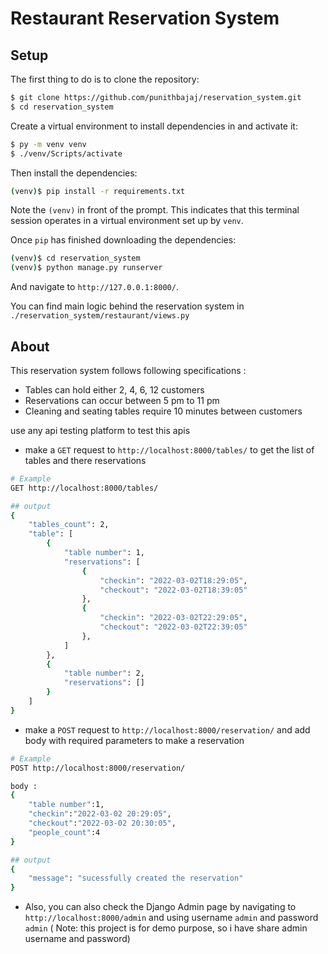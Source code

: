 # Restaurant Reservation System

## Setup

The first thing to do is to clone the repository:

```sh
$ git clone https://github.com/punithbajaj/reservation_system.git
$ cd reservation_system
```

Create a virtual environment to install dependencies in and activate it:

```sh
$ py -m venv venv
$ ./venv/Scripts/activate
```

Then install the dependencies:

```sh
(venv)$ pip install -r requirements.txt
```
Note the `(venv)` in front of the prompt. This indicates that this terminal
session operates in a virtual environment set up by `venv`.

Once `pip` has finished downloading the dependencies:
```sh
(venv)$ cd reservation_system
(venv)$ python manage.py runserver
```
And navigate to `http://127.0.0.1:8000/`.

You can find main logic behind the reservation system in
`./reservation_system/restaurant/views.py`

## About

This reservation system follows following specifications :
- Tables can hold either 2, 4, 6, 12 customers
- Reservations can occur between 5 pm to 11 pm
- Cleaning and seating tables require 10 minutes between customers

use any api testing platform to test this apis

- make a `GET` request to `http://localhost:8000/tables/` to get the list of tables and there reservations

```sh
# Example 
GET http://localhost:8000/tables/

## output
{
    "tables_count": 2,
    "table": [
        {
            "table number": 1,
            "reservations": [
                {
                    "checkin": "2022-03-02T18:29:05",
                    "checkout": "2022-03-02T18:39:05"
                },
                {
                    "checkin": "2022-03-02T22:29:05",
                    "checkout": "2022-03-02T22:39:05"
                },
            ]
        },
        {
            "table number": 2,
            "reservations": []
        }
    ]
}

```

- make a `POST` request to `http://localhost:8000/reservation/` and add body with required parameters to make a reservation

```sh
# Example 
POST http://localhost:8000/reservation/

body :
{
    "table number":1,
    "checkin":"2022-03-02 20:29:05",
    "checkout":"2022-03-02 20:30:05",
    "people_count":4
}

## output
{
    "message": "sucessfully created the reservation"
}

```

- Also, you can also check the Django Admin page by navigating to `http://localhost:8000/admin` and using username `admin` and password `admin`
( Note: this project is for demo purpose, so i have share admin username and password)
